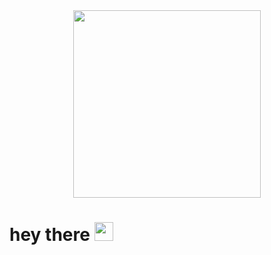 <div id="header" align="center">
  <img src="https://i.giphy.com/media/v1.Y2lkPTc5MGI3NjExZTc0MDhyNG9ua2c0MjZxeGtpa3dneG1weW05aGRoNzI5NW92bDQyYiZlcD12MV9pbnRlcm5hbF9naWZfYnlfaWQmY3Q9Zw/2IudUHdI075HL02Pkk/giphy.gif" width="300"/>
</div>
<img src="https://komarev.com/ghpvc/?username=0Medsok0&style=flat-square&color=blue" alt=""/>
  <h1>
  hey there
  <img src="https://media.giphy.com/media/hvRJCLFzcasrR4ia7z/giphy.gif" width="30px"/>
</h1>
